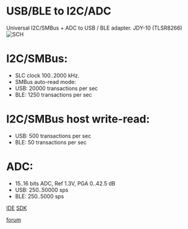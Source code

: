 # USB/BLE to I2C/ADC

Universal I2C/SMBus + ADC to USB / BLE adapter.
JDY-10 (TLSR8266)
![SCH](https://github.com/pvvx/UBIA/blob/master/DOCs/img/tBLETST_JDY10_sch.gif)

# I2C/SMBus:
* SLC clock 100..2000 kHz.
* SMBus auto-read mode:
* USB: 20000 transactions per sec
* BLE: 1250 transactions per sec

# I2C/SMBus host write-read: 
* USB: 500 transactions per sec
* BLE: 50 transactions per sec

# ADC:
* 15..16 bits ADC, Ref 1.3V, PGA 0..42.5 dB
* USB: 250..50000 sps 
* BLE: 250..5000 sps 

[IDE](http://wiki.telink-semi.cn/dokuwiki/doku.php?id=menu:tools:ide_quick_start)
[SDK](http://wiki.telink-semi.cn/dokuwiki/doku.php?id=menu:chipset:tslr826x)

[forum](https://esp8266.ru/forum/threads/ble-modul-jdy-10-na-chipe-tlsr8266.4654/)

